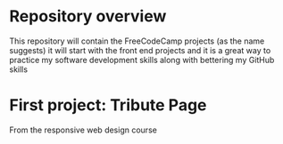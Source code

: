 # Repository overview

This repository will contain the FreeCodeCamp projects (as the name suggests) 
it will start with the front end projects and it is a great way to practice my
software development skills along with bettering my GitHub skills

# First project: Tribute Page

From the responsive web design course
